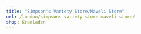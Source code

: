 ```yaml
---
title: "Simpson's Variety Store/Maveli Store"
url: /london/simpsons-variety-store-maveli-store/
shop: Kramladen
---
```

